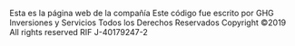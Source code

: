 Esta es la página web de la compañía
Este código fue escrito por GHG Inversiones y Servicios 
Todos los Derechos Reservados
Copyright ©2019 All rights reserved 
RIF J-40179247-2
